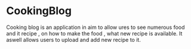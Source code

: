 # CookingBlog
Cooking blog is an application in aim to allow ures to see numerous food and it recipe , on how to make the food , what new recipe is available.
It aswell allows users to upload and add new recipe to it.
